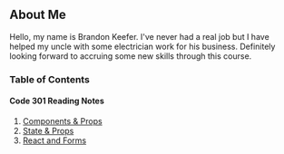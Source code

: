 ## About Me

Hello, my name is Brandon Keefer. I've never had a real job but I have helped my uncle with some electrician work for
his business. Definitely looking forward to accruing some new skills through this course.

### Table of Contents

#### Code 301 Reading Notes

1. [Components & Props](./notes/components.md)
2. [State & Props](./notes/state.md)
4. [React and Forms](./notes/forms.md)
